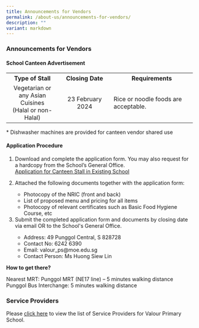 ```yaml
---
title: Announcements for Vendors
permalink: /about-us/announcements-for-vendors/
description: ""
variant: markdown
---
```

### Announcements for Vendors

#### School Canteen Advertisement

<table>
	<tbody>
	<tr>
		<th width="28%" style="text-align: center">Type of Stall</th>
		<th width="28%" style="text-align: center">Closing Date</th>
		<th width="44%" style="text-align: center">Requirements</th>
	</tr>
	<tr>
		<td width="28%" style="text-align: center">Vegetarian or any Asian Cuisines <br>(Halal or non-Halal)</td>
		<td width="28%" style="text-align: center">23 February 2024</td>
		<td width="44%" style="text-align: left">Rice or noodle foods are acceptable.</td>
		</tr>
	<tr>
	</tr>
</tbody>
</table>
* Dishwasher machines are provided for canteen vendor shared use

#### Application Procedure
<ol>
<li>Download and complete the application form. You may also request for a hardcopy from the School’s General Office.</li>
<a href="/files/Announcements%20for%20Vendors/Canteen/application%20for%20canteen%20stall%20in%20existing%20school.pdf">Application for Canteen Stall in Existing School</a>
	
<p>	
</p><li>Attached the following documents together with the application form:</li>
<ul>
	<li>Photocopy of the NRIC (front and back)</li>
	<li>List of proposed menu and pricing for all items</li>
	<li>Photocopy of relevant certificates such as Basic Food Hygiene Course, etc</li>
	</ul>
<li>Submit the completed application form and documents by closing date via email OR to the School's General Office.</li>
<ul>
	<li>Address: 49 Punggol Central, S 828728</li>
	<li>Contact No: 6242 6390</li>
	<li>Email: valour_ps@moe.edu.sg</li>
	<li>Contact Person: Ms Huong Siew Lin</li>
	</ul>
	</ol>

**How to get there?**

Nearest MRT: Punggol MRT (NE17 line) – 5 minutes walking distance<br>
Punggol Bus Interchange: 5 minutes walking distance


	
### Service Providers

Please [click here](/about-us/general-information/service-providers/) to view the list of Service Providers for Valour Primary School.